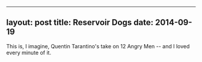 ------
layout: post
title: Reservoir Dogs 
date:  2014-09-19 
-----
 This is, I imagine, Quentin Tarantino's take on 12 Angry Men -- and I loved every minute of it.
